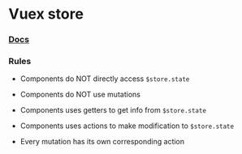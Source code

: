# Vuex store


### [Docs](http://vuex.vuejs.org/en/getting-started.html)


### Rules
- Components do NOT directly access `$store.state`
- Components do NOT use mutations

- Components uses getters to get info from `$store.state`
- Components uses actions to make modification to `$store.state`

- Every mutation has its own corresponding action

